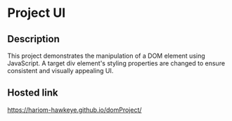 # Project UI

## Description
This project demonstrates the manipulation of a DOM element using JavaScript. A target div element's styling properties are changed to ensure consistent and visually appealing UI.

## Hosted link
https://hariom-hawkeye.github.io/domProject/
